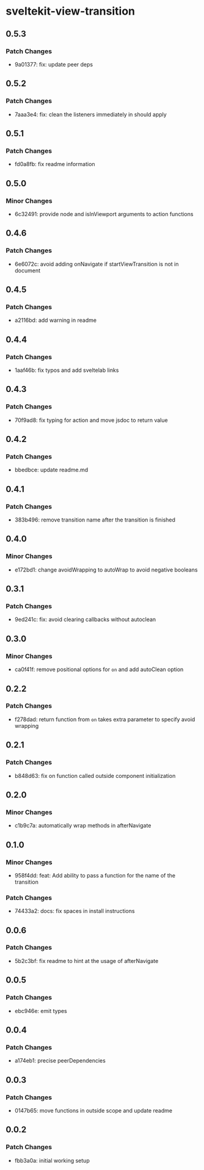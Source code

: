 # sveltekit-view-transition

## 0.5.3

### Patch Changes

- 9a01377: fix: update peer deps

## 0.5.2

### Patch Changes

- 7aaa3e4: fix: clean the listeners immediately in should apply

## 0.5.1

### Patch Changes

- fd0a8fb: fix readme information

## 0.5.0

### Minor Changes

- 6c32491: provide node and isInViewport arguments to action functions

## 0.4.6

### Patch Changes

- 6e6072c: avoid adding onNavigate if startViewTransition is not in document

## 0.4.5

### Patch Changes

- a2116bd: add warning in readme

## 0.4.4

### Patch Changes

- 1aaf46b: fix typos and add sveltelab links

## 0.4.3

### Patch Changes

- 70f9ad8: fix typing for action and move jsdoc to return value

## 0.4.2

### Patch Changes

- bbedbce: update readme.md

## 0.4.1

### Patch Changes

- 383b496: remove transition name after the transition is finished

## 0.4.0

### Minor Changes

- e172bd1: change avoidWrapping to autoWrap to avoid negative booleans

## 0.3.1

### Patch Changes

- 9ed241c: fix: avoid clearing callbacks without autoclean

## 0.3.0

### Minor Changes

- ca0f41f: remove positional options for `on` and add autoClean option

## 0.2.2

### Patch Changes

- f278dad: return function from `on` takes extra parameter to specify avoid wrapping

## 0.2.1

### Patch Changes

- b848d63: fix on function called outside component initialization

## 0.2.0

### Minor Changes

- c1b9c7a: automatically wrap methods in afterNavigate

## 0.1.0

### Minor Changes

- 958f4dd: feat: Add ability to pass a function for the name of the transition

### Patch Changes

- 74433a2: docs: fix spaces in install instructions

## 0.0.6

### Patch Changes

- 5b2c3bf: fix readme to hint at the usage of afterNavigate

## 0.0.5

### Patch Changes

- ebc946e: emit types

## 0.0.4

### Patch Changes

- a174eb1: precise peerDependencies

## 0.0.3

### Patch Changes

- 0147b65: move functions in outside scope and update readme

## 0.0.2

### Patch Changes

- fbb3a0a: initial working setup
